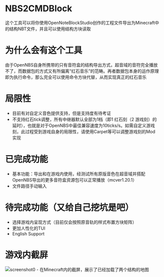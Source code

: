 # NBS2CMDBlock
这个工具可以将你使用OpenNoteBlockStudio创作的工程文件导出为Minecraft中的结构NBT文件，并且可以使用结构方块读取

# 为什么会有这个工具
由于OpenNBS自身所携带的只有音符盒的结构导出方式，超音域的音符完全播放不了，而数据包的方式又有所偏离“红石音乐”的范畴。再者数据包本身的运作原理即为执行命令，那么完全可以使用命令方块代替，从而实现真正的红石音乐

# 局限性
- 目前有对自定义音色提供支持，但是支持度有待考证
- 不支持红石tick调整，所有中继器默认全部为1档（即1 红石刻（2 游戏刻）的延时），也就是对于OpenNBS中最佳兼容速度为10ticks/s。如需自定义游戏刻，此过程受到游戏自身的局限性，请使用Carpet等可以调整游戏刻的Mod实现

# 已完成功能
- 基本功能：导出和在游戏内使用，经测试所有原版音色在超音域并搭配OpenNBS导出的更多音符盒资源包可以正常播放（mcver1.20.1）
- 文件路径手动输入

# 待完成功能（又给自己挖坑是吧）
- 选择游戏内呈现方式（目前仅会按照原音轨的样式布置方块矩阵）
- 更加人性化的TUI
- English Support

# 游戏内截屏
![screenshot0 - 在Minecraft内的截屏，展示了已经加载了两个结构的地图](./screenshot0.png)